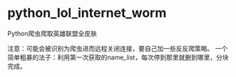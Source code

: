 ﻿# python_lol_internet_worm
Python爬虫爬取英雄联盟全皮肤

注意：可能会被识别为爬虫进而远程关闭连接，要自己加一些反反爬策略。
一个简单粗暴的法子：利用第一次获取的name_list，每次停到那里就删到哪里，分块完成。
